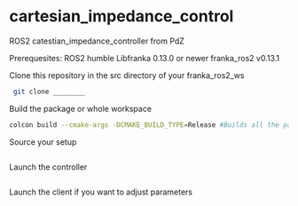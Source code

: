 # cartesian_impedance_control
ROS2 catestian_impedance_controller from PdZ

Prerequesites:
ROS2 humble
Libfranka 0.13.0 or newer
franka_ros2 v0.13.1

Clone this repository in the src directory of your franka_ros2_ws
```bash cd franka_ros2_ws/src
 git clone ________
```

Build the package or whole workspace 
```bash colcon build --packages-select cartesian_impedance_control --cmake-args -DCMAKE_BUILD_TYPE=Release
colcon build --cmake-args -DCMAKE_BUILD_TYPE=Release #Builds all the packages in your src folder
```

Source your setup
```bash source install/setup.sh
```

Launch the controller 
```bash ros2 launch cartesian_impeance_control cartesian_impedance_controller.launch.py
```

Launch the client if you want to adjust parameters
``` bash ros2 run cartesian_impedance_control user_input_client
```
